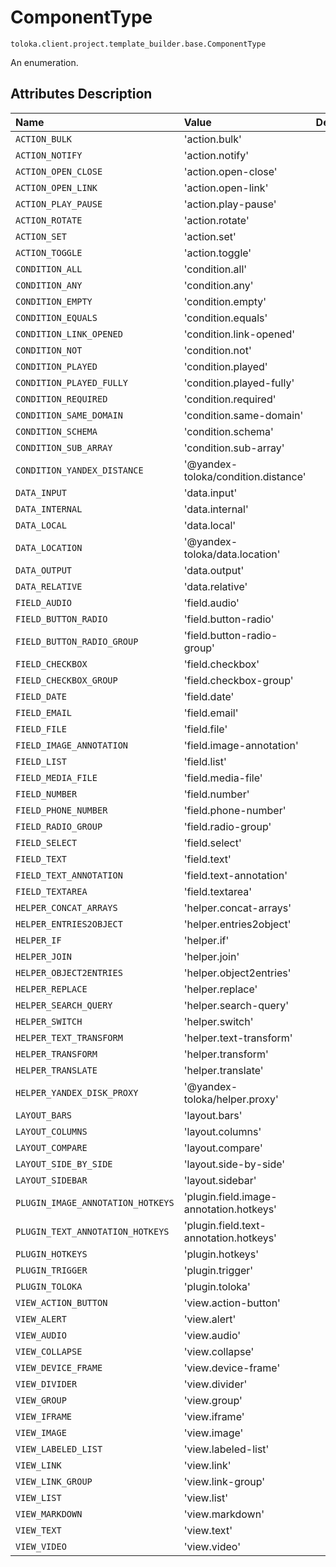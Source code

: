 # ComponentType
`toloka.client.project.template_builder.base.ComponentType`

An enumeration.

## Attributes Description

| Name | Value | Description |
| :------| :-----------| :----------| 
`ACTION_BULK`|'action.bulk'|<p></p>
`ACTION_NOTIFY`|'action.notify'|<p></p>
`ACTION_OPEN_CLOSE`|'action.open-close'|<p></p>
`ACTION_OPEN_LINK`|'action.open-link'|<p></p>
`ACTION_PLAY_PAUSE`|'action.play-pause'|<p></p>
`ACTION_ROTATE`|'action.rotate'|<p></p>
`ACTION_SET`|'action.set'|<p></p>
`ACTION_TOGGLE`|'action.toggle'|<p></p>
`CONDITION_ALL`|'condition.all'|<p></p>
`CONDITION_ANY`|'condition.any'|<p></p>
`CONDITION_EMPTY`|'condition.empty'|<p></p>
`CONDITION_EQUALS`|'condition.equals'|<p></p>
`CONDITION_LINK_OPENED`|'condition.link-opened'|<p></p>
`CONDITION_NOT`|'condition.not'|<p></p>
`CONDITION_PLAYED`|'condition.played'|<p></p>
`CONDITION_PLAYED_FULLY`|'condition.played-fully'|<p></p>
`CONDITION_REQUIRED`|'condition.required'|<p></p>
`CONDITION_SAME_DOMAIN`|'condition.same-domain'|<p></p>
`CONDITION_SCHEMA`|'condition.schema'|<p></p>
`CONDITION_SUB_ARRAY`|'condition.sub-array'|<p></p>
`CONDITION_YANDEX_DISTANCE`|'@yandex-toloka/condition.distance'|<p></p>
`DATA_INPUT`|'data.input'|<p></p>
`DATA_INTERNAL`|'data.internal'|<p></p>
`DATA_LOCAL`|'data.local'|<p></p>
`DATA_LOCATION`|'@yandex-toloka/data.location'|<p></p>
`DATA_OUTPUT`|'data.output'|<p></p>
`DATA_RELATIVE`|'data.relative'|<p></p>
`FIELD_AUDIO`|'field.audio'|<p></p>
`FIELD_BUTTON_RADIO`|'field.button-radio'|<p></p>
`FIELD_BUTTON_RADIO_GROUP`|'field.button-radio-group'|<p></p>
`FIELD_CHECKBOX`|'field.checkbox'|<p></p>
`FIELD_CHECKBOX_GROUP`|'field.checkbox-group'|<p></p>
`FIELD_DATE`|'field.date'|<p></p>
`FIELD_EMAIL`|'field.email'|<p></p>
`FIELD_FILE`|'field.file'|<p></p>
`FIELD_IMAGE_ANNOTATION`|'field.image-annotation'|<p></p>
`FIELD_LIST`|'field.list'|<p></p>
`FIELD_MEDIA_FILE`|'field.media-file'|<p></p>
`FIELD_NUMBER`|'field.number'|<p></p>
`FIELD_PHONE_NUMBER`|'field.phone-number'|<p></p>
`FIELD_RADIO_GROUP`|'field.radio-group'|<p></p>
`FIELD_SELECT`|'field.select'|<p></p>
`FIELD_TEXT`|'field.text'|<p></p>
`FIELD_TEXT_ANNOTATION`|'field.text-annotation'|<p></p>
`FIELD_TEXTAREA`|'field.textarea'|<p></p>
`HELPER_CONCAT_ARRAYS`|'helper.concat-arrays'|<p></p>
`HELPER_ENTRIES2OBJECT`|'helper.entries2object'|<p></p>
`HELPER_IF`|'helper.if'|<p></p>
`HELPER_JOIN`|'helper.join'|<p></p>
`HELPER_OBJECT2ENTRIES`|'helper.object2entries'|<p></p>
`HELPER_REPLACE`|'helper.replace'|<p></p>
`HELPER_SEARCH_QUERY`|'helper.search-query'|<p></p>
`HELPER_SWITCH`|'helper.switch'|<p></p>
`HELPER_TEXT_TRANSFORM`|'helper.text-transform'|<p></p>
`HELPER_TRANSFORM`|'helper.transform'|<p></p>
`HELPER_TRANSLATE`|'helper.translate'|<p></p>
`HELPER_YANDEX_DISK_PROXY`|'@yandex-toloka/helper.proxy'|<p></p>
`LAYOUT_BARS`|'layout.bars'|<p></p>
`LAYOUT_COLUMNS`|'layout.columns'|<p></p>
`LAYOUT_COMPARE`|'layout.compare'|<p></p>
`LAYOUT_SIDE_BY_SIDE`|'layout.side-by-side'|<p></p>
`LAYOUT_SIDEBAR`|'layout.sidebar'|<p></p>
`PLUGIN_IMAGE_ANNOTATION_HOTKEYS`|'plugin.field.image-annotation.hotkeys'|<p></p>
`PLUGIN_TEXT_ANNOTATION_HOTKEYS`|'plugin.field.text-annotation.hotkeys'|<p></p>
`PLUGIN_HOTKEYS`|'plugin.hotkeys'|<p></p>
`PLUGIN_TRIGGER`|'plugin.trigger'|<p></p>
`PLUGIN_TOLOKA`|'plugin.toloka'|<p></p>
`VIEW_ACTION_BUTTON`|'view.action-button'|<p></p>
`VIEW_ALERT`|'view.alert'|<p></p>
`VIEW_AUDIO`|'view.audio'|<p></p>
`VIEW_COLLAPSE`|'view.collapse'|<p></p>
`VIEW_DEVICE_FRAME`|'view.device-frame'|<p></p>
`VIEW_DIVIDER`|'view.divider'|<p></p>
`VIEW_GROUP`|'view.group'|<p></p>
`VIEW_IFRAME`|'view.iframe'|<p></p>
`VIEW_IMAGE`|'view.image'|<p></p>
`VIEW_LABELED_LIST`|'view.labeled-list'|<p></p>
`VIEW_LINK`|'view.link'|<p></p>
`VIEW_LINK_GROUP`|'view.link-group'|<p></p>
`VIEW_LIST`|'view.list'|<p></p>
`VIEW_MARKDOWN`|'view.markdown'|<p></p>
`VIEW_TEXT`|'view.text'|<p></p>
`VIEW_VIDEO`|'view.video'|<p></p>
